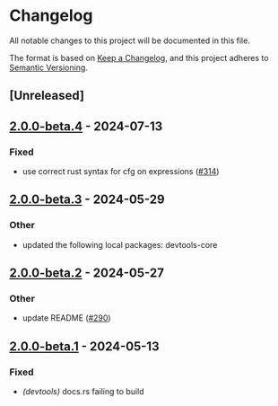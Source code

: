 # Changelog
All notable changes to this project will be documented in this file.

The format is based on [Keep a Changelog](https://keepachangelog.com/en/1.0.0/),
and this project adheres to [Semantic Versioning](https://semver.org/spec/v2.0.0.html).

## [Unreleased]

## [2.0.0-beta.4](https://github.com/crabnebula-dev/devtools/compare/tauri-plugin-devtools-v2.0.0-beta.3...tauri-plugin-devtools-v2.0.0-beta.4) - 2024-07-13

### Fixed
- use correct rust syntax for cfg on expressions ([#314](https://github.com/crabnebula-dev/devtools/pull/314))

## [2.0.0-beta.3](https://github.com/crabnebula-dev/devtools/compare/tauri-plugin-devtools-v2.0.0-beta.2...tauri-plugin-devtools-v2.0.1) - 2024-05-29

### Other
- updated the following local packages: devtools-core

## [2.0.0-beta.2](https://github.com/crabnebula-dev/devtools/compare/tauri-plugin-devtools-v2.0.0-beta.1...tauri-plugin-devtools-v2.0.0-beta.2) - 2024-05-27

### Other
- update README ([#290](https://github.com/crabnebula-dev/devtools/pull/290))

## [2.0.0-beta.1](https://github.com/crabnebula-dev/devtools/compare/tauri-plugin-devtools-v2.0.0-beta.0...tauri-plugin-devtools-v2.0.0-beta.1) - 2024-05-13

### Fixed
- *(devtools)* docs.rs failing to build
